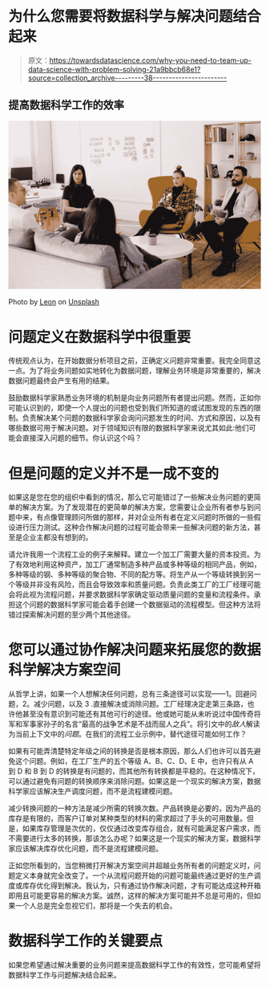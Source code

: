# 为什么您需要将数据科学与解决问题结合起来

> 原文：<https://towardsdatascience.com/why-you-need-to-team-up-data-science-with-problem-solving-21a9bbcb68e1?source=collection_archive---------38----------------------->

## 提高数据科学工作的效率

![](img/131d665dbff434b8f07a0797c2a3d6fb.png)

Photo by [Leon](https://unsplash.com/@myleon?utm_source=medium&utm_medium=referral) on [Unsplash](https://unsplash.com?utm_source=medium&utm_medium=referral)

# 问题定义在数据科学中很重要

传统观点认为，在开始数据分析项目之前，正确定义问题非常重要。我完全同意这一点。为了将业务问题如实地转化为数据问题，理解业务环境是非常重要的，解决数据问题最终会产生有用的结果。

鼓励数据科学家熟悉业务环境的机制是向业务问题所有者提出问题。然而，正如你可能认识到的，即使一个人提出的问题也受到我们所知道的或试图发现的东西的限制。负责解决某个问题的数据科学家会询问问题发生的时间、方式和原因，以及有哪些数据可用于解决问题。对于领域知识有限的数据科学家来说尤其如此:他们可能会直接深入问题的细节。你认识这个吗？

# 但是问题的定义并不是一成不变的

如果这是您在您的组织中看到的情况，那么它可能错过了一些解决业务问题的更简单的解决方案。为了发现潜在的更简单的解决方案，您需要让企业所有者参与到问题中来，有点像管理顾问所做的那样，并对企业所有者在定义问题时所做的一些假设进行压力测试。这种合作解决问题的过程可能会带来一些解决问题的新方法，甚至是企业主都没有想到的。

请允许我用一个流程工业的例子来解释。建立一个加工厂需要大量的资本投资。为了有效地利用这种资产，加工厂通常制造多种产品或多种等级的相同产品，例如，多种等级的钢、多种等级的聚合物、不同的配方等。将生产从一个等级转换到另一个等级并非没有风险，而且会导致效率和质量问题。负责此类工厂的工厂经理可能会将此视为流程问题，并要求数据科学家确定驱动质量问题的变量和流程条件。承担这个问题的数据科学家可能会着手创建一个数据驱动的流程模型。但这种方法将错过探索解决问题的至少两个其他途径。

# 您可以通过协作解决问题来拓展您的数据科学解决方案空间

从哲学上讲，如果一个人想解决任何问题，总有三条途径可以实现——1。回避问题，2。减少问题，以及 3 .直接解决或消除问题。工厂经理决定走第三条路，也许他甚至没有意识到可能还有其他可行的途径。他或她可能从未听说过中国传奇将军和军事家孙子的名言“最高的战争艺术是不战而屈人之兵”。将引文中的*敌人*解读为当前上下文中的*问题*。在我们的流程工业示例中，替代途径可能如何工作？

如果有可能弄清楚特定年级之间的转换是否是根本原因，那么人们也许可以首先避免这个问题。例如，在工厂生产的五个等级 A、B、C、D、E 中，也许只有从 A 到 D 和 B 到 D 的转换是有问题的，而其他所有转换都是平稳的。在这种情况下，可以通过避免有问题的转换顺序来消除问题。如果这是一个现实的解决方案，数据科学家应该解决生产调度问题，而不是流程建模问题。

减少转换问题的一种方法是减少所需的转换次数。产品转换是必要的，因为产品的库存是有限的，而客户订单对某种类型的材料的需求超过了手头的可用数量。但是，如果库存管理是次优的，仅仅通过改变库存组合，就有可能满足客户需求，而不需要进行太多的转换，那该怎么办呢？如果这是一个现实的解决方案，数据科学家应该解决库存优化问题，而不是流程建模问题。

正如您所看到的，当您稍微打开解决方案空间并超越业务所有者的问题定义时，问题定义本身就完全改变了。一个从流程问题开始的问题可能最终通过更好的生产调度或库存优化得到解决。我认为，只有通过协作解决问题，才有可能达成这种开箱即用且可能更容易的解决方案。诚然，这样的解决方案可能并不总是可用的，但如果一个人总是完全忽视它们，那将是一个失去的机会。

# 数据科学工作的关键要点

如果您希望通过解决重要的业务问题来提高数据科学工作的有效性，您可能希望将数据科学工作与问题解决结合起来。